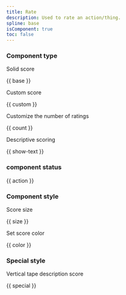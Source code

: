 ```yaml
---
title: Rate
description: Used to rate an action/thing.
spline: base
isComponent: true
toc: false
---
```


### Component type

Solid score

{{ base }}

Custom score

{{ custom }}

Customize the number of ratings

{{ count }}

Descriptive scoring

{{ show-text }}

### component status

{{ action }}

### Component style

Score size

{{ size }}

Set score color

{{ color }}

### Special style

Vertical tape description score

{{ special }}